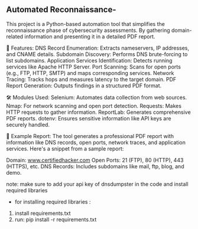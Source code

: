 ## Automated Reconnaissance-
This project is a Python-based automation tool that simplifies the reconnaissance phase of cybersecurity assessments. By gathering domain-related information and presenting it in a detailed PDF report.

📌 Features:
DNS Record Enumeration: Extracts nameservers, IP addresses, and CNAME details.
Subdomain Discovery: Performs DNS brute-forcing to list subdomains.
Application Services Identification: Detects running services like Apache HTTP Server.
Port Scanning: Scans for open ports (e.g., FTP, HTTP, SMTP) and maps corresponding services.
Network Tracing: Tracks hops and measures latency to the target domain.
PDF Report Generation: Outputs findings in a structured PDF format.

🛠️ Modules Used:
Selenium: Automates data collection from web sources.
Nmap: For network scanning and open port detection.
Requests: Makes HTTP requests to gather information.
ReportLab: Generates comprehensive PDF reports.
dotenv: Ensures sensitive information like API keys are securely handled.

🧾 Example Report:
The tool generates a professional PDF report with information like DNS records, open ports, network traces, and application services. Here's a snippet from a sample report:

Domain: www.certifiedhacker.com
Open Ports: 21 (FTP), 80 (HTTP), 443 (HTTPS), etc.
DNS Records: Includes subdomains like mail, ftp, blog, and demo.

note: 
make sure to add your api key of dnsdumpster in the code and install required libraries

- for installing required libraries : 
1. install requirements.txt
2. run: pip install -r requirements.txt
